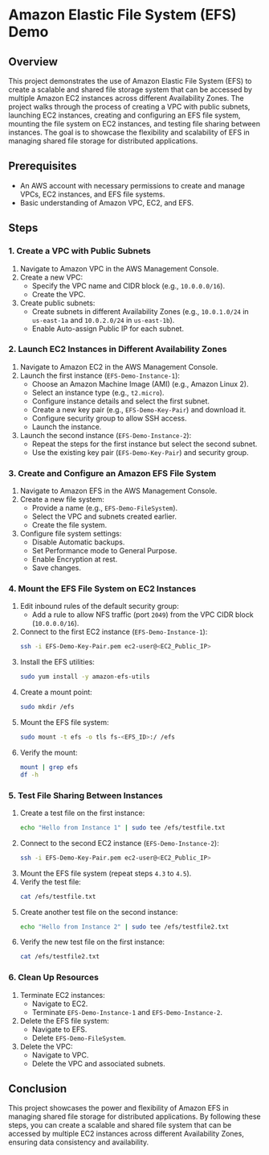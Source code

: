 # Amazon Elastic File System (EFS) Demo

## Overview
This project demonstrates the use of Amazon Elastic File System (EFS) to create a scalable and shared file storage system that can be accessed by multiple Amazon EC2 instances across different Availability Zones. The project walks through the process of creating a VPC with public subnets, launching EC2 instances, creating and configuring an EFS file system, mounting the file system on EC2 instances, and testing file sharing between instances. The goal is to showcase the flexibility and scalability of EFS in managing shared file storage for distributed applications.

## Prerequisites
- An AWS account with necessary permissions to create and manage VPCs, EC2 instances, and EFS file systems.
- Basic understanding of Amazon VPC, EC2, and EFS.

## Steps

### 1. Create a VPC with Public Subnets
1. Navigate to Amazon VPC in the AWS Management Console.
2. Create a new VPC:
   - Specify the VPC name and CIDR block (e.g., `10.0.0.0/16`).
   - Create the VPC.
3. Create public subnets:
   - Create subnets in different Availability Zones (e.g., `10.0.1.0/24` in `us-east-1a` and `10.0.2.0/24` in `us-east-1b`).
   - Enable Auto-assign Public IP for each subnet.

### 2. Launch EC2 Instances in Different Availability Zones
1. Navigate to Amazon EC2 in the AWS Management Console.
2. Launch the first instance (`EFS-Demo-Instance-1`):
   - Choose an Amazon Machine Image (AMI) (e.g., Amazon Linux 2).
   - Select an instance type (e.g., `t2.micro`).
   - Configure instance details and select the first subnet.
   - Create a new key pair (e.g., `EFS-Demo-Key-Pair`) and download it.
   - Configure security group to allow SSH access.
   - Launch the instance.
3. Launch the second instance (`EFS-Demo-Instance-2`):
   - Repeat the steps for the first instance but select the second subnet.
   - Use the existing key pair (`EFS-Demo-Key-Pair`) and security group.

### 3. Create and Configure an Amazon EFS File System
1. Navigate to Amazon EFS in the AWS Management Console.
2. Create a new file system:
   - Provide a name (e.g., `EFS-Demo-FileSystem`).
   - Select the VPC and subnets created earlier.
   - Create the file system.
3. Configure file system settings:
   - Disable Automatic backups.
   - Set Performance mode to General Purpose.
   - Enable Encryption at rest.
   - Save changes.

### 4. Mount the EFS File System on EC2 Instances
1. Edit inbound rules of the default security group:
   - Add a rule to allow NFS traffic (port `2049`) from the VPC CIDR block (`10.0.0.0/16`).
2. Connect to the first EC2 instance (`EFS-Demo-Instance-1`):
   ```bash
   ssh -i EFS-Demo-Key-Pair.pem ec2-user@<EC2_Public_IP>
   ```
3. Install the EFS utilities:
   ```bash
   sudo yum install -y amazon-efs-utils
   ```
4. Create a mount point:
   ```bash
   sudo mkdir /efs
   ```
5. Mount the EFS file system:
   ```bash
   sudo mount -t efs -o tls fs-<EFS_ID>:/ /efs
   ```
6. Verify the mount:
   ```bash
   mount | grep efs
   df -h
   ```

### 5. Test File Sharing Between Instances
1. Create a test file on the first instance:
   ```bash
   echo "Hello from Instance 1" | sudo tee /efs/testfile.txt
   ```
2. Connect to the second EC2 instance (`EFS-Demo-Instance-2`):
   ```bash
   ssh -i EFS-Demo-Key-Pair.pem ec2-user@<EC2_Public_IP>
   ```
3. Mount the EFS file system (repeat steps `4.3` to `4.5`).
4. Verify the test file:
   ```bash
   cat /efs/testfile.txt
   ```
5. Create another test file on the second instance:
   ```bash
   echo "Hello from Instance 2" | sudo tee /efs/testfile2.txt
   ```
6. Verify the new test file on the first instance:
   ```bash
   cat /efs/testfile2.txt
   ```

### 6. Clean Up Resources
1. Terminate EC2 instances:
   - Navigate to EC2.
   - Terminate `EFS-Demo-Instance-1` and `EFS-Demo-Instance-2`.
2. Delete the EFS file system:
   - Navigate to EFS.
   - Delete `EFS-Demo-FileSystem`.
3. Delete the VPC:
   - Navigate to VPC.
   - Delete the VPC and associated subnets.

## Conclusion
This project showcases the power and flexibility of Amazon EFS in managing shared file storage for distributed applications. By following these steps, you can create a scalable and shared file system that can be accessed by multiple EC2 instances across different Availability Zones, ensuring data consistency and availability.

